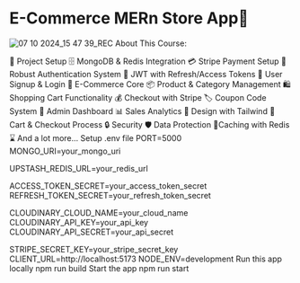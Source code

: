 # E-Commerce MERn Store App🛒
![07 10 2024_15 47 39_REC](https://github.com/user-attachments/assets/d1272f61-f26b-4fc4-9714-f2aab33eb526)
About This Course:

🚀 Project Setup
🗄️ MongoDB & Redis Integration
💳 Stripe Payment Setup
🔐 Robust Authentication System
🔑 JWT with Refresh/Access Tokens
📝 User Signup & Login
🛒 E-Commerce Core
📦 Product & Category Management
🛍️ Shopping Cart Functionality
💰 Checkout with Stripe
🏷️ Coupon Code System
👑 Admin Dashboard
📊 Sales Analytics
🎨 Design with Tailwind
🛒 Cart & Checkout Process
🔒 Security
🛡️ Data Protection
🚀Caching with Redis
⌛ And a lot more...
Setup .env file
PORT=5000
MONGO_URI=your_mongo_uri

UPSTASH_REDIS_URL=your_redis_url

ACCESS_TOKEN_SECRET=your_access_token_secret
REFRESH_TOKEN_SECRET=your_refresh_token_secret

CLOUDINARY_CLOUD_NAME=your_cloud_name
CLOUDINARY_API_KEY=your_api_key
CLOUDINARY_API_SECRET=your_api_secret

STRIPE_SECRET_KEY=your_stripe_secret_key
CLIENT_URL=http://localhost:5173
NODE_ENV=development
Run this app locally
npm run build
Start the app
npm run start
